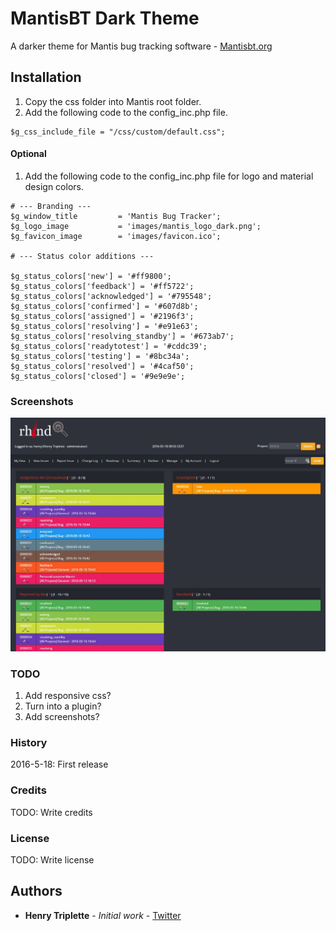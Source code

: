 # MantisBT Dark Theme

A darker theme for Mantis bug tracking software - [Mantisbt.org](http://mantisbt.org/)

## Installation

1. Copy the css folder into Mantis root folder.
2. Add the following code to the config_inc.php file.

```
$g_css_include_file = "/css/custom/default.css";
```

#### Optional

1. Add the following code to the config_inc.php file for logo and material design colors.

```
# --- Branding ---
$g_window_title			= 'Mantis Bug Tracker';
$g_logo_image			= 'images/mantis_logo_dark.png';
$g_favicon_image		= 'images/favicon.ico';

# --- Status color additions ---

$g_status_colors['new'] = '#ff9800';
$g_status_colors['feedback'] = '#ff5722';
$g_status_colors['acknowledged'] = '#795548';
$g_status_colors['confirmed'] = '#607d8b';
$g_status_colors['assigned'] = '#2196f3';
$g_status_colors['resolving'] = '#e91e63';
$g_status_colors['resolving_standby'] = '#673ab7';
$g_status_colors['readytotest'] = '#cddc39';
$g_status_colors['testing'] = '#8bc34a';
$g_status_colors['resolved'] = '#4caf50';
$g_status_colors['closed'] = '#9e9e9e';
```

### Screenshots

![MantisBT Dark Theme](/screenshots/1.jpg?raw=true "MantisBT Dark Theme")

### TODO

1. Add responsive css?
2. Turn into a plugin?
3. Add screenshots?

### History

2016-5-18: First release

### Credits

TODO: Write credits

### License

TODO: Write license

## Authors

* **Henry Triplette** - *Initial work* - [Twitter](https://twitter.com/henrytriplette)
